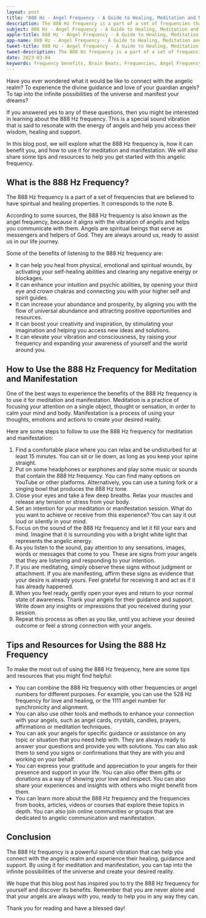 ```yaml
---
layout: post
title: "888 Hz - Angel Frequency - A Guide to Healing, Meditation and Manifestation"
description: The 888 Hz frequency is a part of a set of frequencies that are believed to have spiritual and healing properties. It corresponds to the note B.
subject: 888 Hz - Angel Frequency - A Guide to Healing, Meditation and Manifestation
apple-title: 888 Hz - Angel Frequency - A Guide to Healing, Meditation and Manifestation
app-name: 888 Hz - Angel Frequency - A Guide to Healing, Meditation and Manifestation
tweet-title: 888 Hz - Angel Frequency - A Guide to Healing, Meditation and Manifestation
tweet-description: The 888 Hz frequency is a part of a set of frequencies that are believed to have spiritual and healing properties. It corresponds to the note B.
date: 2023-03-04
keywords: frequency benefits, Brain Beats, Frequencies, Angel Frequency, 888 hz, Brain wave entrainment, sound therapy
---
```


Have you ever wondered what it would be like to connect with the angelic realm? To experience the divine guidance and love of your guardian angels? To tap into the infinite possibilities of the universe and manifest your dreams?

If you answered yes to any of these questions, then you might be interested in learning about the 888 Hz frequency. This is a special sound vibration that is said to resonate with the energy of angels and help you access their wisdom, healing and support.

In this blog post, we will explore what the 888 Hz frequency is, how it can benefit you, and how to use it for meditation and manifestation. We will also share some tips and resources to help you get started with this angelic frequency.

## What is the 888 Hz Frequency?

The 888 Hz frequency is a part of a set of frequencies that are believed to have spiritual and healing properties. It corresponds to the note B.

According to some sources, the 888 Hz frequency is also known as the angel frequency, because it aligns with the vibration of angels and helps you communicate with them. Angels are spiritual beings that serve as messengers and helpers of God. They are always around us, ready to assist us in our life journey.

Some of the benefits of listening to the 888 Hz frequency are:

- It can help you heal from physical, emotional and spiritual wounds, by activating your self-healing abilities and clearing any negative energy or blockages.
- It can enhance your intuition and psychic abilities, by opening your third eye and crown chakras and connecting you with your higher self and spirit guides.
- It can increase your abundance and prosperity, by aligning you with the flow of universal abundance and attracting positive opportunities and resources.
- It can boost your creativity and inspiration, by stimulating your imagination and helping you access new ideas and solutions.
- It can elevate your vibration and consciousness, by raising your frequency and expanding your awareness of yourself and the world around you.

## How to Use the 888 Hz Frequency for Meditation and Manifestation

One of the best ways to experience the benefits of the 888 Hz frequency is to use it for meditation and manifestation. Meditation is a practice of focusing your attention on a single object, thought or sensation, in order to calm your mind and body. Manifestation is a process of using your thoughts, emotions and actions to create your desired reality.

Here are some steps to follow to use the 888 Hz frequency for meditation and manifestation:

1. Find a comfortable place where you can relax and be undisturbed for at least 15 minutes. You can sit or lie down, as long as you keep your spine straight.
2. Put on some headphones or earphones and play some music or sounds that contain the 888 Hz frequency. You can find many options on YouTube or other platforms. Alternatively, you can use a tuning fork or a singing bowl that produces the 888 Hz tone.
3. Close your eyes and take a few deep breaths. Relax your muscles and release any tension or stress from your body.
4. Set an intention for your meditation or manifestation session. What do you want to achieve or receive from this experience? You can say it out loud or silently in your mind.
5. Focus on the sound of the 888 Hz frequency and let it fill your ears and mind. Imagine that it is surrounding you with a bright white light that represents the angelic energy.
6. As you listen to the sound, pay attention to any sensations, images, words or messages that come to you. These are signs from your angels that they are listening and responding to your intention.
7. If you are meditating, simply observe these signs without judgment or attachment. If you are manifesting, affirm these signs as evidence that your desire is already yours. Feel grateful for receiving it and act as if it has already happened.
8. When you feel ready, gently open your eyes and return to your normal state of awareness. Thank your angels for their guidance and support. Write down any insights or impressions that you received during your session.
9. Repeat this process as often as you like, until you achieve your desired outcome or feel a strong connection with your angels.

## Tips and Resources for Using the 888 Hz Frequency

To make the most out of using the 888 Hz frequency, here are some tips and resources that you might find helpful:

- You can combine the 888 Hz frequency with other frequencies or angel numbers for different purposes. For example, you can use the 528 Hz frequency for love and healing, or the 1111 angel number for synchronicity and alignment.
- You can also use other tools and methods to enhance your connection with your angels, such as angel cards, crystals, candles, prayers, affirmations or meditation techniques.
- You can ask your angels for specific guidance or assistance on any topic or situation that you need help with. They are always ready to answer your questions and provide you with solutions. You can also ask them to send you signs or confirmations that they are with you and working on your behalf.
- You can express your gratitude and appreciation to your angels for their presence and support in your life. You can also offer them gifts or donations as a way of showing your love and respect. You can also share your experiences and insights with others who might benefit from them.
- You can learn more about the 888 Hz frequency and the frequencies from books, articles, videos or courses that explore these topics in depth. You can also join online communities or groups that are dedicated to angelic communication and manifestation.

## Conclusion

The 888 Hz frequency is a powerful sound vibration that can help you connect with the angelic realm and experience their healing, guidance and support. By using it for meditation and manifestation, you can tap into the infinite possibilities of the universe and create your desired reality.

We hope that this blog post has inspired you to try the 888 Hz frequency for yourself and discover its benefits. Remember that you are never alone and that your angels are always with you, ready to help you in any way they can.

Thank you for reading and have a blessed day!